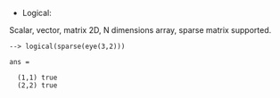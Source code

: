   - Logical:
  
Scalar, vector, matrix 2D, N dimensions array, sparse matrix supported.

```
--> logical(sparse(eye(3,2)))

ans =

  (1,1) true
  (2,2) true
```
